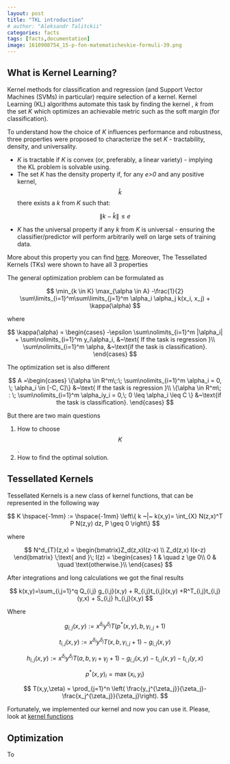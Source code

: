 ```yaml
---
layout: post
title: "TKL introduction"
# author: "Aleksandr Talitckii"
categories: facts
tags: [facts,documentation]
image: 1610908754_15-p-fon-matematicheskie-formuli-39.png
---
```


## What is Kernel Learning?

Kernel methods for classification and regression (and Support Vector Machines (SVMs) in particular) require selection of a kernel. Kernel Learning (KL) algorithms automate this task by finding the kernel , *k* from the set *K* which optimizes an achievable metric such as the soft margin (for classification).

To understand how the choice of *K* influences performance and robustness, three properties were proposed to characterize the set *K* - tractability, density, and universality. 
* *K* is tractable if *K* is convex (or, preferably, a linear variety) - implying the KL problem is solvable using.
* The set *K* has the density property if, for any *e>0* and any positive kernel, 
$$\hat k$$ 
there exists a *k* from *K* such that:

$$
\|k - \hat k\| \le e
$$

* *K* has the universal property if any *k* from *K* is universal - ensuring the classifier/predictor will perform arbitrarily well on large sets of training data.

More about this property you can find [here](https://arxiv.org/pdf/2106.08443.pdf). Moreover, The Tessellated Kernels (TKs) were shown to have all 3 properties

The general optimization problem can be formulated as 

$$
\min_{k \in  K} \max_{\alpha \in A} -\frac{1}{2} \sum\limits_{i=1}^m\sum\limits_{j=1}^m \alpha_i \alpha_j k(x_i, x_j) + \kappa(\alpha)
$$

where 

$$
\kappa(\alpha) = \begin{cases}
-\epsilon \sum\nolimits_{i=1}^m |\alpha_i| + \sum\nolimits_{i=1}^m y_i\alpha_i, &~\text{ If the task is regression }\\
\sum\nolimits_{i=1}^m \alpha, &~\text{if the task is classification}.
\end{cases}
$$

The optimization set is also different

$$
A =\begin{cases}
\{\alpha \in R^m\;:\; \sum\nolimits_{i=1}^m \alpha_i = 0, \; \alpha_i \in [-C, C]\}
&~\text{ If the task is regression }\\
\{\alpha \in R^m\; : \; \sum\nolimits_{i=1}^m \alpha_iy_i = 0,\; 0 \leq \alpha_i \leq C \} &~\text{if the task is classification}.
\end{cases}
$$

But there are two main questions
1. How to choose $$K$$.
2. How to find the optimal solution.

## Tessellated Kernels

Tessellated Kernels is a new class of kernel functions, that can be represented in the following way

$$
K \hspace{-1mm} := \hspace{-1mm} \left\{ k ~|~ k(x,y)=  \int_{X}  N(z,x)^T P N(z,y) dz, P \geq 0 \right\}  
$$

where 

$$
N^d_{T}(z,x) = \begin{bmatrix}Z_d(z,x)I(z-x) \\ Z_d(z,x) I(x-z) \end{bmatrix} \;\text{ and }\;   I(z) = \begin{cases}
    1       & \quad z \ge 0\\
    0  & \quad \text{otherwise.}\\
\end{cases}
$$

After integrations and long calculations we got the final results

$$
k(x,y)=\sum_{i,j=1}^q Q_{i,j} g_{i,j}(x,y) + R_{i,j}t_{i,j}(x,y)  +R^T_{i,j}t_{i,j}(y,x)  + S_{i,j}  h_{i,j}(x,y)
$$

Where

$$
g_{i,j}(x,y) := x^{\delta_i}y^{\delta_j} T(p^*(x,y),b,\gamma_{i,j} + {1} )
$$

$$
t_{i,j}(x,y) := x^{\delta_{i}}y^{\delta_{j}} T(x,b,\gamma_{i,j} + {1}  ) - g_{i,j}(x,y)
$$

$$
h_{i,j}(x,y) := x^{\delta_{i}}y^{\delta_{j}} T(a,b,\gamma_i + \gamma_j + {1}  ) - g_{i,j}(x,y)-t_{i,j}(x,y) - t_{i,j}(y,x)
$$

$$
p^*(x,y)_i = \max \{x_i,y_i \}
$$

$$
T(x,y,\zeta) = \prod_{j=1}^n \left( \frac{y_j^{\zeta_j}}{\zeta_j}-\frac{x_j^{\zeta_j}}{\zeta_j}\right).
$$

Fortunately, we implemented our kernel and now you can use it. Please, look at [kernel functions](https://talitsky.github.io/v1/kernel-functions)

## Optimization

To


